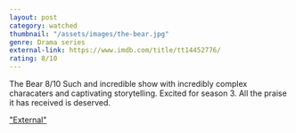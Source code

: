 ```yaml
---
layout: post
category: watched
thumbnail: "/assets/images/the-bear.jpg"
genre: Drama series
external-link: https://www.imdb.com/title/tt14452776/
rating: 8/10
---
```

The Bear
8/10
Such and incredible show with incredibly complex characaters and captivating storytelling. Excited for season 3. All the praise it has received is deserved.

["External"](https://www.imdb.com/title/tt14452776/)